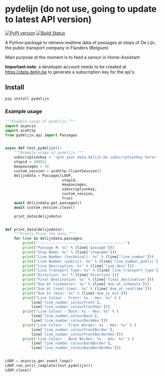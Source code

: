 # pydelijn (do not use, going to update to latest API version)

[![PyPI version](https://badge.fury.io/py/pydelijn.svg)](https://pypi.org/project/pydelijn)
[![Build Status](https://github.com/emilv2/pydelijn/actions/workflows/ci.yml/badge.svg)](https://github.com/Emilv2/pydelijn/actions/workflows/ci.yml)

A Python package to retrieve realtime data of passages at stops of De Lijn, the public transport company in Flanders (Belgium)

Main purpose at the moment is to feed a sensor in Home-Assistant

**Important note**: a developer account needs to be created at https://data.delijn.be to generate a subscription key for the api's.

## Install

```bash
pip install pydelijn
```

### Example usage

```python
"""Example usage of pydelijn."""
import asyncio
import aiohttp
from pydelijn.api import Passages


async def test_pydelijn():
    """Example usage of pydelijn."""
    subscriptionkey = '<put your data.delijn.be subscriptionkey here>'
    stopid = 200551
    maxpassages = 10
    custom_session = aiohttp.ClientSession()
    delijndata = Passages(LOOP,
                          stopid,
                          maxpassages,
                          subscriptionkey,
                          custom_session,
                          True)
    await delijndata.get_passages()
    await custom_session.close()

    print_data(delijndata)


def print_data(delijndata):
    """Pretty Print the data."""
    for line in delijndata.passages:
        print("----------------------------------------")
        print("Passage #: %s" % (line['passage']))
        print("Stop Name: %s" % (line['stopname']))
        print("Line Number (technical): %s" % (line['line_number']))
        print("Line Number (public): %s" % (line['line_number_public']))
        print("Line Description: %s" % (line['line_desc']))
        print("Line Transport Type: %s" % (line['line_transport_type']))
        print("Direction: %s" % (line['direction']))
        print("Final Destination: %s" % (line['final_destination']))
        print("Due At (schedule): %s" % (line['due_at_schedule']))
        print("Due At (real-time): %s" % (line['due_at_realtime']))
        print("Due In (min): %s" % (line['due_in_min']))
        print("Line Colour - Front: %s - Hex: %s" % (
            line['line_number_colourFront'],
            line['line_number_colourFrontHex']))
        print("Line Colour - Back: %s - Hex: %s" % (
            line['line_number_colourBack'],
            line['line_number_colourBackHex']))
        print("Line Colour - Front Border: %s - Hex: %s" % (
            line['line_number_colourFrontBorder'],
            line['line_number_colourFrontBorderHex']))
        print("Line Colour - Back Border: %s - Hex: %s" % (
            line['line_number_colourBackBorder'],
            line['line_number_colourBackBorderHex']))


LOOP = asyncio.get_event_loop()
LOOP.run_until_complete(test_pydelijn())
LOOP.close()

